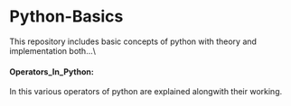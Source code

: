 # Python-Basics
This repository includes basic concepts of python with theory and implementation both...\
#### Operators_In_Python:
In this various operators of python are explained alongwith their working.
